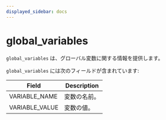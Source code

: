 ```yaml
---
displayed_sidebar: docs
---
```


# global_variables

`global_variables` は、グローバル変数に関する情報を提供します。

`global_variables` には次のフィールドが含まれています:

| **Field**      | **Description**             |
| -------------- | --------------------------- |
| VARIABLE_NAME  | 変数の名前。                |
| VARIABLE_VALUE | 変数の値。                  |